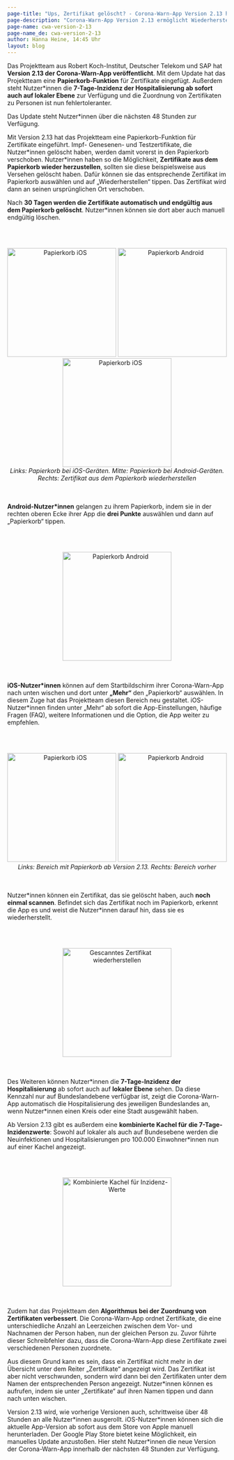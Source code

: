 ```yaml
---
page-title: "Ups, Zertifikat gelöscht? - Corona-Warn-App Version 2.13 holt es zurück!"
page-description: "Corona-Warn-App Version 2.13 ermöglicht Wiederherstellung gelöschter Zertifikate"
page-name: cwa-version-2-13
page-name_de: cwa-version-2-13
author: Hanna Heine, 14:45 Uhr
layout: blog
---
```



Das Projektteam aus Robert Koch-Institut, Deutscher Telekom und SAP hat **Version 2.13 der Corona-Warn-App veröffentlicht**. Mit dem Update hat das Projektteam eine **Papierkorb-Funktion** für Zertifikate eingefügt. Außerdem steht Nutzer\*innen die **7-Tage-Inzidenz der Hospitalisierung ab sofort auch auf lokaler Ebene** zur Verfügung und die Zuordnung von Zertifikaten zu Personen ist nun fehlertoleranter. 

Das Update steht Nutzer\*innen über die nächsten 48 Stunden zur Verfügung.




<!-- overview -->


Mit Version 2.13 hat das Projektteam eine Papierkorb-Funktion für Zertifikate eingeführt. Impf- Genesenen- und Testzertifikate, die Nutzer\*innen gelöscht haben, werden damit vorerst in den Papierkorb verschoben. Nutzer\*innen haben so die Möglichkeit, **Zertifikate aus dem Papierkorb wieder herzustellen**, sollten sie diese beispielsweise aus Versehen gelöscht haben. Dafür können sie das entsprechende Zertifikat im Papierkorb auswählen und auf „Wiederherstellen“ tippen. Das Zertifikat wird dann an seinen ursprünglichen Ort verschoben. 

Nach **30 Tagen werden die Zertifikate automatisch und endgültig aus dem Papierkorb gelöscht**. Nutzer*innen können sie dort aber auch manuell endgültig löschen. 


<br></br>
<center> 
<img src="./papierkorb-ios.png" title="Papierkorb iOS" style="align: center" width=250> 
<img src="./papierkorb-android(1).png" title="Papierkorb Android" style="align: center" width=250>
<img src="./papierkorb-wiederherstellen.png" title="Papierkorb iOS" style="align: center" width=250> 
<figcaption aria-hidden="true"><em>Links: Papierkorb bei iOS-Geräten. Mitte: Papierkorb bei Android-Geräten. Rechts: Zertifikat aus dem Papierkorb wiederherstellen</em></figcaption>
</center>
<br></br>

**Android-Nutzer\*innen** gelangen zu ihrem Papierkorb, indem sie in der rechten oberen Ecke ihrer App die **drei Punkte** auswählen und dann auf „Papierkorb“ tippen. 

<br></br>
<center> 
<img src="./papierkorb-android(2).png" title="Papierkorb Android" style="align: center" width=250> 
</center>
<br></br>

**iOS-Nutzer\*innen** können auf dem Startbildschirm ihrer Corona-Warn-App nach unten wischen und dort unter **„Mehr“** den „Papierkorb“ auswählen. In diesem Zuge hat das Projektteam diesen Bereich neu gestaltet. iOS-Nutzer\*innen finden unter „Mehr“ ab sofort die App-Einstellungen, häufige Fragen (FAQ), weitere Informationen und die Option, die App weiter zu empfehlen.

<br></br>
<center> 
<img src="./papierkorb-ios(1).jpg" title="Papierkorb iOS" style="align: center" width=250> 
<img src="./ios-altes-design.png" title="Papierkorb Android" style="align: center" width=250>
<figcaption aria-hidden="true"><em>Links: Bereich mit Papierkorb ab Version 2.13. Rechts: Bereich vorher</em></figcaption>
</center>
<br></br>

Nutzer\*innen können ein Zertifikat, das sie gelöscht haben, auch **noch einmal scannen**. Befindet sich das Zertifikat noch im Papierkorb, erkennt die App es und weist die Nutzer\*innen darauf hin, dass sie es wiederherstellt.  

<br></br>
<center> 
<img src="./zertificat-scan-wiederherstellen.png" title="Gescanntes Zertifikat wiederherstellen" style="align: center" width=250> 
</center>
<br></br>

Des Weiteren können Nutzer\*innen die **7-Tage-Inzidenz der Hospitalisierung** ab sofort auch auf **lokaler Ebene** sehen. Da diese Kennzahl nur auf Bundeslandebene verfügbar ist, zeigt die Corona-Warn-App automatisch die Hospitalisierung des jeweiligen Bundeslandes an, wenn Nutzer\*innen einen Kreis oder eine Stadt ausgewählt haben.

Ab Version 2.13 gibt es außerdem eine **kombinierte Kachel für die 7-Tage-Inzidenzwerte**: Sowohl auf lokaler als auch auf Bundesebene werden die Neuinfektionen und Hospitalisierungen pro 100.000 Einwohner\*innen nun auf einer Kachel angezeigt. 

<br></br>
<center> 
<img src="./inzidenz-android.png" title="Kombinierte Kachel für Inzidenz-Werte" style="align: center" width=250> 
</center>
<br></br>

Zudem hat das Projektteam den **Algorithmus bei der Zuordnung von Zertifikaten verbessert**. Die Corona-Warn-App ordnet Zertifikate, die eine unterschiedliche Anzahl an Leerzeichen zwischen dem Vor- und Nachnamen der Person haben, nun der gleichen Person zu. Zuvor führte dieser Schreibfehler dazu, dass die Corona-Warn-App diese Zertifikate zwei verschiedenen Personen zuordnete.

Aus diesem Grund kann es sein, dass ein Zertifikat nicht mehr in der Übersicht unter dem Reiter „Zertifikate“ angezeigt wird. Das Zertifikat ist aber nicht verschwunden, sondern wird dann bei den Zertifikaten unter dem Namen der entsprechenden Person angezeigt. Nutzer\*innen können es aufrufen, indem sie unter „Zertifikate“ auf ihren Namen tippen und dann nach unten wischen. 

Version 2.13 wird, wie vorherige Versionen auch, schrittweise über 48 Stunden an alle Nutzer\*innen ausgerollt. iOS-Nutzer\*innen können sich die aktuelle App-Version ab sofort aus dem Store von Apple manuell herunterladen. Der Google Play Store bietet keine Möglichkeit, ein manuelles Update anzustoßen. Hier steht Nutzer*innen die neue Version der Corona-Warn-App innerhalb der nächsten 48 Stunden zur Verfügung.
